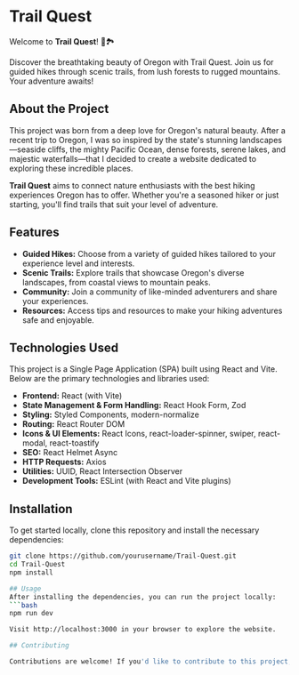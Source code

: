 # Trail Quest

Welcome to **Trail Quest**! 🌲🏞️

Discover the breathtaking beauty of Oregon with Trail Quest. Join us for guided hikes through scenic trails, from lush forests to rugged mountains. Your adventure awaits!

## About the Project

This project was born from a deep love for Oregon's natural beauty. After a recent trip to Oregon, I was so inspired by the state's stunning landscapes—seaside cliffs, the mighty Pacific Ocean, dense forests, serene lakes, and majestic waterfalls—that I decided to create a website dedicated to exploring these incredible places.

**Trail Quest** aims to connect nature enthusiasts with the best hiking experiences Oregon has to offer. Whether you're a seasoned hiker or just starting, you'll find trails that suit your level of adventure.

## Features

- **Guided Hikes:** Choose from a variety of guided hikes tailored to your experience level and interests.
- **Scenic Trails:** Explore trails that showcase Oregon's diverse landscapes, from coastal views to mountain peaks.
- **Community:** Join a community of like-minded adventurers and share your experiences.
- **Resources:** Access tips and resources to make your hiking adventures safe and enjoyable.

## Technologies Used

This project is a Single Page Application (SPA) built using React and Vite. Below are the primary technologies and libraries used:

- **Frontend:** React (with Vite)
- **State Management & Form Handling:** React Hook Form, Zod
- **Styling:** Styled Components, modern-normalize
- **Routing:** React Router DOM
- **Icons & UI Elements:** React Icons, react-loader-spinner, swiper, react-modal, react-toastify
- **SEO:** React Helmet Async
- **HTTP Requests:** Axios
- **Utilities:** UUID, React Intersection Observer
- **Development Tools:** ESLint (with React and Vite plugins)

## Installation

To get started locally, clone this repository and install the necessary dependencies:

```bash
git clone https://github.com/yourusername/Trail-Quest.git
cd Trail-Quest
npm install

## Usage
After installing the dependencies, you can run the project locally:
```bash
npm run dev

Visit http://localhost:3000 in your browser to explore the website.

## Contributing

Contributions are welcome! If you'd like to contribute to this project, please fork the repository and submit a pull request with your changes. For major changes, please open an issue to discuss what you'd like to improve.
